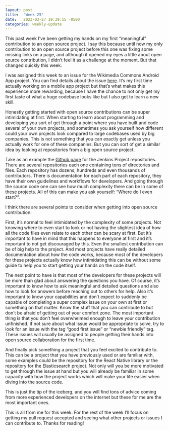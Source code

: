 ```yaml
---
layout: post
title:  "Week 25"
date:   2023-03-27 19:39:15 -0500
categories: weekly-update
---
```


This past week I’ve been getting my hands on my first “meaningful” contribution to an open source project. I say this because until now my only contribution to an open source project before this one was fixing some missing links on a page, and although it opened my eyes a little about open source contribution, I didn’t feel it as a challenge at the moment. But that changed quickly this week.

I was assigned this week to an issue for the Wikimedia Commons Android App project. You can find details about the issue [here](https://github.com/commons-app/apps-android-commons/issues/5187). It’s my first time actually working on a mobile app project but that’s what makes this experience more rewarding, because I have the chance to not only get my first taste of what a huge codebase looks like but I also get to learn a new skill.

Honestly getting started with open source contributions can be super intimidating at first. When starting to learn about programming and developing you sort of get through a point where you have built and code several of your own projects, and sometimes you ask yourself how different could your own projects look compared to large codebases used by big companies. This is not something that you can exactly get unless you actually work for one of these companies. But you can sort of get a similar idea by looking at repositories from a big open source project. 

Take as an example the [Github page](https://github.com/jenkinsci) for the Jenkins Project repositories. There are several repositories each one containing tons of directories and files. Each repository has dozens, hundreds and even thousands of contributors. There is documentation for each part of each repository, they have their own guidelines and workflows for developers. And going through the source code one can see how much complexity there can be in some of these projects. All of this can make you ask yourself: “Where do I even start?”.

I think there are several points to consider when getting into open source contribution:

First, it’s normal to feel intimidated by the complexity of some projects. Not knowing where to even start to look or not having the slightest idea of how all the code files even relate to each other can be scary at first. But it’s important to have in mind that this happens to everyone at first and it’s important to not get discouraged by this. Even the smallest contribution can be of big help to the project. And most projects have really detailed documentation about how the code works, because most of the developers for these projects actually know how intimidating this can be without some guide to help you to start getting your hands on the code itself. 

The next point to have is that most of the developers for these projects will be more than glad about answering the questions you have. Of course, it’s important to know how to ask meaningful and detailed questions and also how to look for answers before reaching out to others for help. 
Also it’s important to know your capabilities and don’t expect to suddenly be capable of completing a super complex issue on your own at first or something on that matter. Know the stuff that you can contribute to but don’t be afraid of getting out of your comfort zone. The most important thing is that you don’t feel overwhelmed enough to leave your contribution unfinished. If not sure about what issue would be appropriate to solve, try to look for an issue with the tag “good first issue” or “newbie friendly” tag. These issues will usually be assigned to people getting their hands into open source collaboration for the first time. 

And finally pick something a project that you feel excited to contribute to. This can be a project that you have previously used or are familiar with, some examples could be the repository for the React Native library or the repository for the Elasticsearch project. Not only will you be more motivated to get through the issue at hand but you will already be familiar in some capacity with how the project works which will make your life easier when diving into the source code.

This is just the tip of the iceberg, and you will find tons of advice coming from more experienced developers on the internet but these for me are the most important ones. 

This is all from me for this week. For the rest of the week I’ll focus on getting my pull request accepted and seeing what other projects or issues I can contribute to. Thanks for reading!
